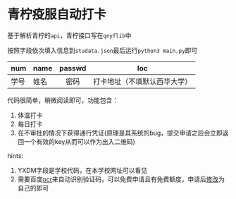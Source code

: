 # 青柠疫服自动打卡



基于解析青柠的`api`，青柠接口写在`qnyflib`中

按照字段依次填入信息到`studata.json`最后运行`python3 main.py`即可

| num  | name | passwd |             loc              |
| ---- | ---- | :----: | :--------------------------: |
| 学号 | 姓名 |  密码  | 打卡地址（不填默认西华大学） |

代码很简单，稍微阅读即可，功能包含：

1. 体温打卡
2. 每日打卡
2. 在不审批的情况下获得通行凭证(原理是其系统的bug，提交申请之后会立即返回一个有效的key从而可以作为出入二维码)

hints: 

1. YXDM字段是学校代码，在本学校网址可以看见
2. 需要百度[ocr](https://cloud.baidu.com/doc/OCR/s/1k3h7y3db)来自动识别验证码，可以免费申请且有免费额度，申请后[修改](https://github.com/chrisyang2003/qnyf/blob/master/qnyflib.py#L17)为自己的即可

